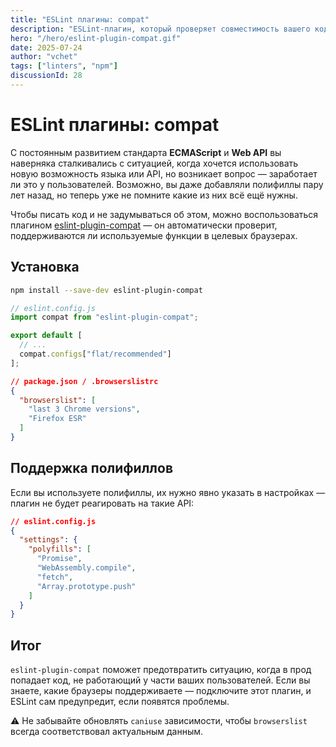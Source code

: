 ```yaml
---
title: "ESLint плагины: compat"
description: "ESLint-плагин, который проверяет совместимость вашего кода с целевыми браузерами. Простое подключение, поддержка polyfill'ов, настройка через browserslist."
hero: "/hero/eslint-plugin-compat.gif"
date: 2025-07-24
author: "vchet"
tags: ["linters", "npm"]
discussionId: 28
---
```


# ESLint плагины: compat

С постоянным развитием стандарта **ECMAScript** и **Web API** вы наверняка сталкивались с ситуацией, когда хочется использовать новую возможность языка или API, но возникает вопрос — заработает ли это у пользователей. Возможно, вы даже добавляли полифиллы пару лет назад, но теперь уже не помните какие из них всё ещё нужны.

Чтобы писать код и не задумываться об этом, можно воспользоваться плагином [eslint-plugin-compat](https://www.npmjs.com/package/eslint-plugin-compat) — он автоматически проверит, поддерживаются ли используемые функции в целевых браузерах.

## Установка

```bash
npm install --save-dev eslint-plugin-compat
```

```js
// eslint.config.js
import compat from "eslint-plugin-compat";

export default [
  // ...
  compat.configs["flat/recommended"]
];
```

```json
// package.json / .browserslistrc
{
  "browserslist": [
    "last 3 Chrome versions",
    "Firefox ESR"
  ]
}
```

## Поддержка полифиллов

Если вы используете полифиллы, их нужно явно указать в настройках — плагин не будет реагировать на такие API:

```json
// eslint.config.js
{
  "settings": {
    "polyfills": [
      "Promise",
      "WebAssembly.compile",
      "fetch",
      "Array.prototype.push"
    ]
  }
}
```

## Итог

`eslint-plugin-compat` поможет предотвратить ситуацию, когда в прод попадает код, не работающий у части ваших пользователей. Если вы знаете, какие браузеры поддерживаете — подключите этот плагин, и ESLint сам предупредит, если появятся проблемы.

⚠️ Не забывайте обновлять `caniuse` зависимости, чтобы `browserslist` всегда соответствовал актуальным данным.
